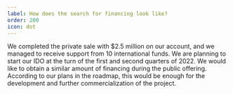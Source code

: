 ```yaml
---
label: How does the search for financing look like?
order: 200
icon: dot
---
```


We completed the private sale with $2.5 million on our account, and we managed to receive support from 10 international funds. We are planning to start our IDO at the turn of the first and second quarters of 2022. We would like to obtain a similar amount of financing during the public offering. According to our plans in the roadmap, this would be enough for the development and further commercialization of the project.
